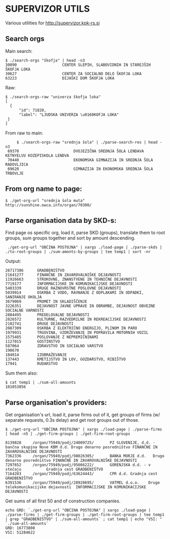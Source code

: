 SUPERVIZOR UTILS
================

Various utilities for http://supervizor.kpk-rs.si

Search orgs
-----------

Main search:

	$ ./search-orgs "škofja" | head -n3
	30090					 CENTER SLEPIH, SLABOVIDNIH IN STAREJŠIH ŠKOFJA LOKA
	30627					 CENTER ZA SOCIALNO DELO ŠKOFJA LOKA
	63223					 DIJAŠKI DOM ŠKOFJA LOKA
	
Raw:

	$ ./search-orgs-raw "univerza škofja loka"
	[
	  {
	      "id": 71820, 
	      "label": "LJUDSKA UNIVERZA \u0160KOFJA LOKA"
	 }
	]

From raw to main:

     	 $ ./search-orgs-raw "srednja šola" | ./parse-search-res | head -n3
	 69370					      DVOJEZIČNA SREDNJA ŠOLA LENDAVA KETNYELVU KOZEPISKOLA LENDVA
	 70440					      EKONOMSKA GIMNAZIJA IN SREDNJA ŠOLA RADOVLJICA
	 69620					      GIMNAZIJA IN EKONOMSKA SREDNJA ŠOLA TRBOVLJE


From org name to page:
----------------------

	$ ./get-org-url "srednja šola muta"
	http://sunshine.owca.info/organ/70300/


Parse organisation data by SKD-s:
---------------------------------

Find page os specific org, load it, parse SKD (groups), translate them to root groups, sum groups together and sort by amount descending.

     ./get-org-url "OBČINA POSTOJNA" | xargs ./load-page | ./parse-skds | ./to-root-groups | ./sum-amonts-by-groups | tee temp1 | sort -nr

Output:

	26717386      GRADBENIŠTVO
	21641277      FINANČNE IN ZAVAROVALNIŠKE DEJAVNOSTI
	11926663      STROKOVNE, ZNANSTVENE IN TEHNIČNE DEJAVNOSTI
	7719177	      INFORMACIJSKE IN KOMUNIKACIJSKE DEJAVNOSTI
	5403339	      DRUGE RAZNOVRSTNE POSLOVNE DEJAVNOSTI
	5039914	      OSKRBA Z VODO, RAVNANJE Z ODPLAKAMI IN ODPADKI, SANIRANJE OKOLJA
	3679069	      PROMET IN SKLADIŠČENJE
	3226351	      DEJAVNOST JAVNE UPRAVE IN OBRAMBE, DEJAVNOST OBVEZNE SOCIALNE VARNOSTI
	2884495	      PREDELOVALNE DEJAVNOSTI
	2826572	      KULTURNE, RAZVEDRILNE IN REKREACIJSKE DEJAVNOSTI
	2102741	      DRUGE DEJAVNOSTI
	2087309	      OSKRBA Z ELEKTRIČNO ENERGIJO, PLINOM IN PARO
	1979931	      TRGOVINA, VZDRŽEVANJE IN POPRAVILA MOTORNIH VOZIL
	1575485	      POSLOVANJE Z NEPREMIČNINAMI
	1127015	      GOSTINSTVO
	587064	      ZDRAVSTVO IN SOCIALNO VARSTVO
	190670	      
	184014	      IZOBRAŽEVANJE
	137443	      KMETIJSTVO IN LOV, GOZDARSTVO, RIBIŠTVO
	17941	      RUDARSTVO

Sum them also:

	$ cat temp1 | ./sum-all-amounts
	101053856

Parse organisation's providers:
------------------------------

Get organisation's url, load it, parse firms out of it, get groups of firms (w/ separate requests, 0.3s delay) and get root groups out of those.

	$ ./get-org-url "OBČINA POSTOJNA" | xargs ./load-page | ./parse-firms | head -n5 | ./get-firm-groups | ./get-firm-root-groups

	8139828		/organ/75949/podj/24009725/	      PZ SLOVENIJE, d.d. - bančna skupina Nove KBM d.d.	Drugo denarno posredništvo FINANČNE IN ZAVAROVALNIŠKE DEJAVNOSTI
	7362336		/organ/75949/podj/98026305/	      BANKA MORJE d.d.	 Drugo denarno posredništvo	FINANČNE IN ZAVAROVALNIŠKE DEJAVNOSTI
	7297652		/organ/75949/podj/95666222/	      GORENJSKA d.d. - v stečaju	       Gradnja cest	GRADBENIŠTVO
	7164203		/organ/75949/podj/63624443/	      CPR d.d. Gradnja cest	       GRADBENIŠTVO
	6391536		/organ/75949/podj/28928695/	      VATMEL d.o.o.    Druge telekomunikacijske dejavnosti	INFORMACIJSKE IN KOMUNIKACIJSKE DEJAVNOSTI


Get sums of all first 50 and of construction companies.

	echo GRD: `./get-org-url "OBČINA POSTOJNA" | xargs ./load-page | ./parse-firms | ./get-firm-groups | ./get-firm-root-groups | tee temp1 | grep "GRADBENIŠTVO" | ./sum-all-amounts` ; cat temp1 | echo "VSI: " `./sum-all-amounts`
	GRD: 16773808
	VSI: 51284622

